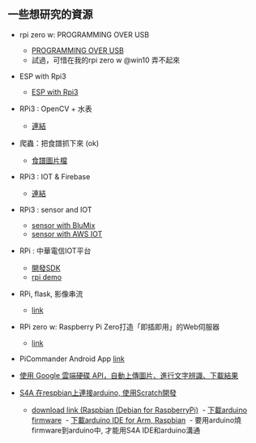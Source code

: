 ## 一些想研究的資源

- rpi zero w: PROGRAMMING OVER USB
  - [PROGRAMMING OVER USB](https://blog.gbaman.info/?p=699)
  - 試過，可惜在我的rpi zero w @win10 弄不起來
  
  
- ESP with Rpi3
  - [ESP with Rpi3](https://github.com/Wei1234c/Broccoli/blob/master/notebooks/demo/Broccoli_readme_tw.md)
  
- RPi3 : OpenCV + 水表
  - [連結](https://www.raspberrypi.com.tw/17506/raspberry-pi-camera-python-opencv-2days-workshop-at-nfu/)
  
- 爬蟲：把食譜抓下來 (ok)  
  - [食譜圖片檔](http://www.wech.com.tw/breads/b01/23.html)
  
- RPi3 : IOT & Firebase
  - [連結](https://www.appcoda.com.tw/swift-raspberry-pi/)

- RPi3 : sensor and IOT
  - [sensor with BluMix](https://oranwind.org/-raspberry-pi-tou-guo-python-chuan-song-wen-shi-du-zi-xun-dao-ibm-bluemix/)
  - [sensor with AWS IOT](https://oranwind.org/-raspberry-pi-tou-guo-python-chuan-song-wen-shi-du-zi-xun-dao-aws-iot/)
  
  
- RPi : 中華電信IOT平台
  - [開發SDK](http://iot.cht.com.tw/iot/developer/download)
  - [rpi demo](http://iot.cht.com.tw/iot/developer/resources/iot/download/DeviceConnMgt/Raspberry_Connect_IoT_Example.pdf)
  
- RPi, flask, 影像串流
  - [link](http://hophd.com/raspberry-pi-python-flask-video-streaming/)
  
- RPi zero w: Raspberry Pi Zero打造「即插即用」的Web伺服器
  - [link](http://www.ifuun.com/a2017119998299/)
  
- PiCommander Android App [link](http://www.codedata.com.tw/java/swz-09/)

- [使用 Google 雲端硬碟 API，自動上傳圖片、進行文字辨識、下載結果](https://blog.gtwang.org/programming/automation-of-google-ocr-using-python-tutorial/)

- [S4A 在respbian上連接arduino, 使用Scratch開發](http://s4a.cat/)
  - [download link (Raspbian (Debian for RaspberryPi)](http://vps34736.ovh.net/S4A/S4A15_RP.deb)
  - [下載arduino firmware](http://vps34736.ovh.net/S4A/S4AFirmware16.ino)
  - [下載arduino IDE for Arm, Raspbian](https://www.arduino.cc/download_handler.php?f=/arduino-1.8.5-linuxarm.tar.xz)
  - 要用arduino燒firmware到arduino中, 才能用S4A IDE和arduino溝通
  
